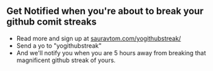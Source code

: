 ## Get Notified when you're about to break your github comit streaks

+ Read more and sign up at [sauravtom.com/yogithubstreak/](http://sauravtom.com/yogithubstreak/)
+ Send a yo to "yogithubstreak"
+ And we'll notify you when you are 5 hours away from breaking that magnificent github streak of yours.


